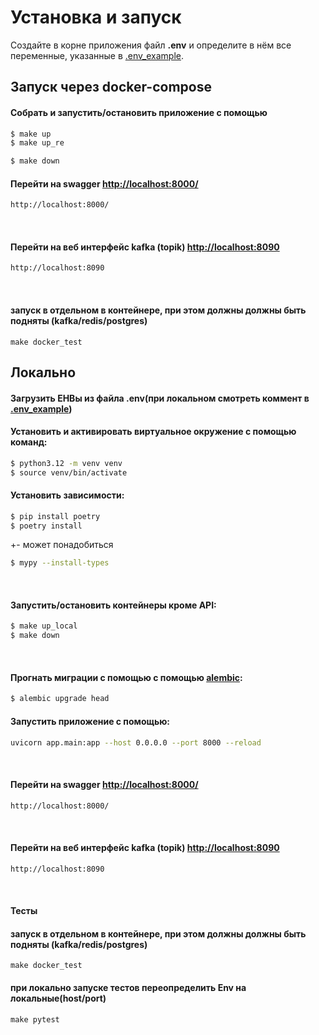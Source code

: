 

# Установка и запуск
Создайте в корне приложения файл **.env** и определите в нём все переменные, указанные в [.env_example](./.env_example).

## Запуск через docker-compose

#### Собрать и запустить/остановить приложение с помощью
```sh
$ make up
$ make up_re

$ make down
```



#### Перейти на swagger [http://localhost:8000/](http://localhost:8000)
```sh
http://localhost:8000/
```

<br>

#### Перейти на веб интерфейс kafka (topik) [http://localhost:8090](http://localhost:8090)
```sh
http://localhost:8090
```

<br>

#### запуск в отдельном в контейнере, при этом должны должны быть подняты (kafka/redis/postgres)
```shell
make docker_test
```


## Локально
#### Загрузить ЕНВы из файла .env(при локальном  смотреть коммент в [.env_example](./.env_example))

#### Установить и активировать виртуальное окружение с помощью команд:
```sh
$ python3.12 -m venv venv
$ source venv/bin/activate
```

#### Установить зависимости:
```sh
$ pip install poetry
$ poetry install
```

 +- может понадобиться

```sh
$ mypy --install-types
```

<br>



#### Запустить/остановить контейнеры кроме API:
```sh
$ make up_local
$ make down
```



<br>

#### Прогнать миграции с помощью с помощью [alembic](https://alembic.sqlalchemy.org/en/latest/):
```sh
$ alembic upgrade head
```


#### Запустить приложение с помощью:
```sh
uvicorn app.main:app --host 0.0.0.0 --port 8000 --reload
```

<br>

#### Перейти на swagger [http://localhost:8000/](http://localhost:8000)
```sh
http://localhost:8000/
```

<br>

#### Перейти на веб интерфейс kafka (topik) [http://localhost:8090](http://localhost:8090)
```sh
http://localhost:8090
```

<br>

#### Тесты

#### запуск в отдельном в контейнере, при этом должны должны быть подняты (kafka/redis/postgres)
```shell
make docker_test
```

#### при локально запуске тестов переопределить **Env** на локальные(host/port)

```shell
make pytest
```

<br>